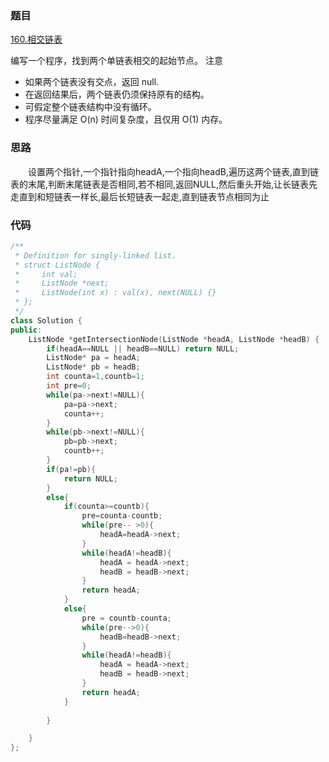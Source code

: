 ### 题目
[160.相交链表](https://leetcode-cn.com/problems/intersection-of-two-linked-lists/)

编写一个程序，找到两个单链表相交的起始节点。
注意
* 如果两个链表没有交点，返回 null.
* 在返回结果后，两个链表仍须保持原有的结构。
* 可假定整个链表结构中没有循环。
* 程序尽量满足 O(n) 时间复杂度，且仅用 O(1) 内存。


### 思路
　　设置两个指针,一个指针指向headA,一个指向headB,遍历这两个链表,直到链表的末尾,判断末尾链表是否相同,若不相同,返回NULL,然后重头开始,让长链表先走直到和短链表一样长,最后长短链表一起走,直到链表节点相同为止


### 代码
```c++
/**
 * Definition for singly-linked list.
 * struct ListNode {
 *     int val;
 *     ListNode *next;
 *     ListNode(int x) : val(x), next(NULL) {}
 * };
 */
class Solution {
public:
    ListNode *getIntersectionNode(ListNode *headA, ListNode *headB) {
        if(headA==NULL || headB==NULL) return NULL;
        ListNode* pa = headA;
        ListNode* pb = headB;
        int counta=1,countb=1;
        int pre=0;
        while(pa->next!=NULL){
            pa=pa->next;
            counta++;
        }
        while(pb->next!=NULL){
            pb=pb->next;
            countb++;
        }
        if(pa!=pb){
            return NULL;
        }
        else{
            if(counta>=countb){
                pre=counta-countb;
                while(pre-- >0){
                    headA=headA->next;
                }
                while(headA!=headB){
                    headA = headA->next;
                    headB = headB->next;
                }
                return headA;
            }
            else{
                pre = countb-counta;
                while(pre-->0){
                    headB=headB->next;
                }
                while(headA!=headB){
                    headA = headA->next;
                    headB = headB->next;
                }
                return headA;
            }
            
        }

    }
};
```